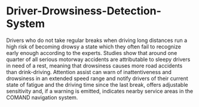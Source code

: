 # Driver-Drowsiness-Detection-System
Drivers who do not take regular breaks when driving long distances run a high risk of becoming drowsy a state which they often fail to recognize early enough according to the experts. Studies show that around one quarter of all serious motorway accidents are attributable to sleepy drivers in need of a rest, meaning that drowsiness causes more road accidents than drink-driving. Attention assist can warn of inattentiveness and drowsiness in an extended speed range and notify drivers of their current state of fatigue and the driving time since the last break, offers adjustable sensitivity and, if a warning is emitted, indicates nearby service areas in the COMAND navigation system.
